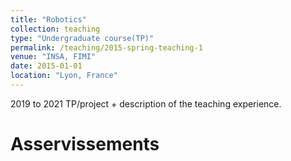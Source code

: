 ```yaml
---
title: "Robotics"
collection: teaching
type: "Undergraduate course(TP)"
permalink: /teaching/2015-spring-teaching-1
venue: "INSA, FIMI"
date: 2015-01-01
location: "Lyon, France"
---
```


2019 to 2021 TP/project + description of the teaching experience. 

Asservissements
======

